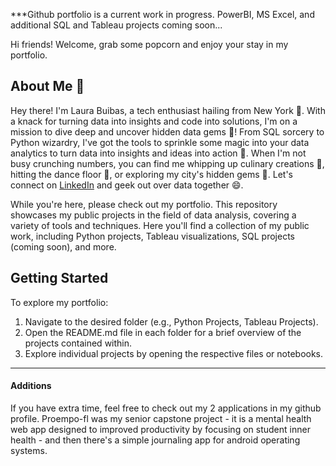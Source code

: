 ***Github portfolio is a current work in progress. PowerBI, MS Excel, and additional SQL and Tableau projects coming soon...


Hi friends! Welcome, grab some popcorn and enjoy your stay in my portfolio. 

## About Me 🚀

Hey there! I'm Laura Buibas, a tech enthusiast hailing from New York 🗽. With a knack for turning data into insights and code into solutions, I'm on a mission to dive deep and uncover hidden data gems 💎! From SQL sorcery to Python wizardry, I've got the tools to sprinkle some magic into your data analytics to turn data into insights and ideas into action 🚀. When I'm not busy crunching numbers, you can find me whipping up culinary creations 🍳, hitting the dance floor 💃, or exploring my city's hidden gems 🌆. Let's connect on [LinkedIn](https://www.linkedin.com/in/laura-buibas) and geek out over data together 😄.

While you're here, please check out my portfolio. This repository showcases my public projects in the field of data analysis, covering a variety of tools and techniques. Here you'll find a collection of my public work, including Python projects, Tableau visualizations, SQL projects (coming soon), and more.

## Getting Started
To explore my portfolio:

1. Navigate to the desired folder (e.g., Python Projects, Tableau Projects).
2. Open the README.md file in each folder for a brief overview of the projects contained within.
3. Explore individual projects by opening the respective files or notebooks.

---
#### Additions
If you have extra time, feel free to check out my 2 applications in my github profile. Proempo-fl was my senior capstone project - it is a mental health web app designed to improved productivity by focusing on student inner health - and then there's a simple journaling app for android operating systems. 


